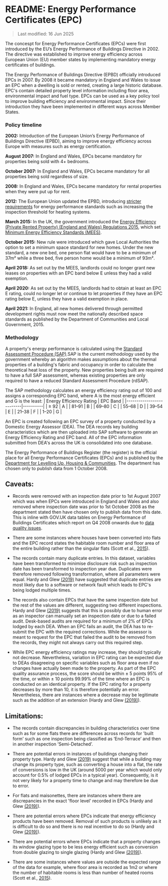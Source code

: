 # README: Energy Performance Certificates (EPC)

>Last modified: 16 Jun 2025

The concespt for Energy Performance Certificates (EPCs) were first introduced by the EU’s Energy Performance of Buildings Directive in 2002. The directive was established to improve energy efficiency across European Union (EU) member states by implementing mandatory energy certificates of buildings.

The Energy Performance of Buildings Directive (EPBD) officially  introduced EPCs in 2007. By 2008 it became mandatory in England and Wales to issue an EPC when a dwelling is sold or rented, creating a large historic database. EPC's contain detailed property level information including floor area, environmental impact and fuel type. EPCs can be used as a key policy tool to improve building efficiency and environmental impact. Since their introduction they have been implemented in different ways across Member States. 

### Policy timeline

**2002:** Introduction of the European Union’s Energy Performance of Buildings Directive (EPBD), aiming to improve energy efficiency across Europe with measures such as energy certification. 

**August 2007:** In England and Wales, EPCs became mandatory for properties being sold with 4+ bedrooms.

**October 2007:** In England and Wales, EPCs became mandatory for all properties being sold regardless of size.

**2008:** In England and Wales, EPCs became mandatory for rental properties when they were put up for rent.

**2012:** The European Union updated the EPBD, introducing [stricter requirements](https://assets.publishing.service.gov.uk/media/5ec2b3d8d3bf7f5d3defffb7/EPBD_consultation.pdf) for energy performance standards such as increasing the inspection threshold for heating systems.  

**March 2015:** In the UK, the government introduced the [Energy Efficiency (Private Rented Property) (England and Wales) Regulations 2015](https://www.legislation.gov.uk/uksi/2015/962/contents/made), which set [Minimum Energy Efficiency Standards (MEES)](https://www.gov.uk/guidance/domestic-private-rented-property-minimum-energy-efficiency-standard-landlord-guidance).

**October 2015:** New rule were introduced which gave Local Authorities the option to set a minimum space standard for new homes. Under the new standard, a new one bed, one person flat would have to be a minimum of 37m² while a three bed, five person home would be a minimum of 93m². 

**April 2018:** As set out by the MEES, landlords could no longer grant new leases on properties with an EPC band below E unless they had a valid exemption.

**April 2020:** As set out by the MEES, landlords had to obtain at least an EPC E rating, could no longer let or continue to let properties if they have an EPC rating below E, unless they have a valid exemption in place.

**April 2021:** In England, all new homes delivered through permitted development rights must now meet the nationally described space standards as published by the Department of Communities and Local Government, 2015.  

### Methodology

A property's energy performance is calculated using the [Standard Assessment Procedure (SAP)](https://www.gov.uk/guidance/standard-assessment-procedure).SAP is the current methodology used by the government whereby an algorithm makes assumptions about the thermal properties of a building's fabric and occupancy in order to calculate the theoretical heat loss of the property. New properties being built are required to have a full SAP assessment, whereas existing properties are only required to have a reduced Standard Assessment Procedure (rdSAP). 

The SAP methodology calculates an energy efficiency rating out of 100 and assigns a corresponding EPC band, where A is the most energy efficient and G is the least:
| Energy Efficiency Rating | EPC Band |
|--------------------------|----------|
| ≥ 92                     | A        |
| 81–91                    | B        |
| 69–80                    | C        |
| 55–68                    | D        |
| 39–54                    | E        |
| 21–38                    | F        |
| 1–20                     | G        |

An EPC is created following an EPC survey of a property conducted by a Domestic Energy Assessor (DEA). The DEA records key building characteristics which are then uploaded into SAP software to generate an Energy Efficiency Rating and EPC band. All of the EPC information submitted from DEA's across the UK is consolidated into one database. 

The Energy Performance of Buildings Register (the register) is the official place for all Energy Performance Certificates (EPCs) and is 
published by the [Department for Levelling Up, Housing & Communities](https://epc.opendatacommunities.org/). The department has chosen only to publish data from 1 October 2008. 


## Caveats:

- Records were removed with an inspection date prior to 1st August 2007 which was when EPCs were introduced in England and Wales and also removed where inspection date was prior to 1st October 2008 as the department stated then have chosen only to publish data from this date. This is inline with GOV.UK data tables on Energy Performance of Buildings Certificates which report on Q4 2008 onwards due to [data quality issues](https://assets.publishing.service.gov.uk/media/5eaaab78d3bf7f6526f8d742/EPB_Cert_Statistics_Release_Q1_2020.pdf).

- There are some instances where houses have been converted into flats and the EPC record states the habitable room number and floor area of the entire building rather than the singular flats (Scott et al., [2015](https://doi.org/10.23889/ijpds.v8i2.2927)). 

- The records contain many duplicate entries. In this dataset, variables have been transformed to minimise disclosure risk such as inspection date has been transformed to inspection year due. Duplicates were therefore removed following transformation, where all parameters were equal. Hardy and Glew [(2019)](https://doi.org/10.1016/j.enpol.2019.03.022) have suggested that duplicate entries are most likely due to a software or network fault which leads to EPC's being lodged multiple times.

- The records also contain EPCs that have the same inspection date but the rest of the values are different, suggesting two different inspections. Hardy and Glew [(2019)](https://doi.org/10.1016/j.enpol.2019.03.022) suggests that this is possibly due to human error as an inspector can manually set an inspection date or due to a failed audit. Desk-based audits are required for a minimum of 2% of EPCs lodged by each DEA. When an EPC fails an audit, the DEA has to re-submit the EPC with the required corrections. While the assessor is meant to request for the EPC that failed the audit to be removed from the records, they might not always carry out this required step.

- While EPC energy efficiency ratings may increase, they should typically not decrease. Nevertheless, variation in EPC rating can be expected due to DEAs disagreeing on specific variables such as floor area even if no changes have actually been made to the property. 
As part of the EPC quality assurance process, the score should be within ± 5 points 95% of the time, or within ± 10 points 99.99% of the time where an EPC is conducted on an identical property. If the EPC rating for a property decreases by more than 10, it is therefore potentially an error. Nevertheless, there are instances where a decrease may be legitimate such as the addition of an extension (Hardy and Glew [(2019)](https://doi.org/10.1016/j.enpol.2019.03.022)).


## Limitations:

- The records contain discrepancies in building characteristics over time such as for some flats there are differences across records for 'built form' such as one inspection being classified as ‘End-Terrace’ and then in another inspection ‘Semi-Detached’. 

- There are potential errors in instances of buildings changing their property type. Hardy and Glew [(2019)](https://doi.org/10.1016/j.enpol.2019.03.022) suggest that while a building may change its property type, such as converting a house into a flat, the rate of conversions is low in the UK (around 5000 per year which would only account for 0.5% of lodged EPCs in a typical year). Consequently, is it not very likely for a property time to change and may therefore be due to error.

- For flats and maisonettes, there are instances where there are discrepancies in the exact 'floor level' recorded in EPCs (Hardy and Glew [(2019)](https://doi.org/10.1016/j.enpol.2019.03.022)).

- There are potential errors where EPCs indicate that energy efficiency products have been removed. Removal of such products is unlikely as it is difficult to do so and there is no real incentive to do so (Hardy and Glew [(2019)](https://doi.org/10.1016/j.enpol.2019.03.022)).

- There are potential errors where EPCs indicate that a property changes its window glazing type to be less energy efficient such as conversion from double glazing to single glazing (Hardy and Glew [(2019)](https://doi.org/10.1016/j.enpol.2019.03.022)).

- There are some instances where values are outside the expected range of the data for example, where floor area is recorded as 1m2 or where the number of habitable rooms is less than number of heated rooms (Scott et al., [2015](https://doi.org/10.23889/ijpds.v8i2.2927)).


  

 

 